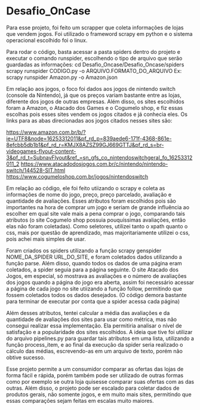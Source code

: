 # Desafio_OnCase

Para esse projeto, foi feito um scrapper que coleta informações de lojas que vendem jogos. Foi utilizado o frameword scrapy em python e o sistema operacional escolhido foi o linux.

Para rodar o código, basta acessar a pasta spiders dentro do projeto e executar o comando runspider, escolhendo o tipo de arquivo que serão guardadas as informações:
cd Desafio_Oncase/Desafio_Oncase/spiders
scrapy runspider CODIGO.py -o ARQUIVO.FORMATO_DO_ARQUIVO
Ex: scrapy runspider Amazon.py -o Amazon.json

Em relação aos jogos, o foco foi dados aos jogos de nintendo switch (console da Nintendo), já que os preços variam bastante entre as lojas, diferente dos jogos de outras empresas. Além disso, os sites escolhidos foram a Amazon, o Atacado dos Games e o Cogumelo shop, e fiz essas escolhas pois esses sites vendem os jogos citados e já conhecia eles. Os links para as abas direcionadas aos jogos citados nesses sites são:

https://www.amazon.com.br/b/?ie=UTF8&node=16253312011&pf_rd_p=839aede6-171f-4368-861e-8efcbb5db1b1&pf_rd_r=KMJX8AZSZ99GJ669GTTJ&pf_rd_s=br-videogames-flyout-content-3&pf_rd_t=SubnavFlyout&ref_=sn_gfs_co_nintendoswitchgeral_fo_16253312011_2
https://www.atacadodosjogos.com.br/c/nintendo/nintendo-switch/144528-SIT.html
https://www.cogumeloshop.com.br/jogos/nintendoswitch

Em relação ao código, ele foi feito utiizando o scrapy e coleta as informações de nome do jogo, preço, preço parcelado, avaliação e quantidade de avaliações. Esses atributos foram escolhidos pois são importantes na hora de comprar um jogo e seriam de grande influência ao escolher em qual site vale mais a pena comprar o jogo, comparando tais atributos (o site Cogumelo shop possuia pouquíssimas avaliações, então elas não foram coletadas).
Como seletores, utilizei tanto o xpath quanto o css, mais por questão de aprendizado, mas majoritariamente utilizei o css, pois achei mais simples de usar.

Foram criados os spiders utilizando a função scrapy genspider NOME_DA_SPIDER URL_DO_SITE, e foram coletados dados utilizando a função parse. Além disso, quando todos os dados de uma página eram coletados, a spider seguia para a página seguinte.
O site Atacado dos Jogos, em especial, só mostrava as avaliações e o número de avaliações dos jogos quando a página do jogo era aberta, assim foi necessário acessar a página de cada jogo no site utiizando a função follow, permitindo que fossem coletados todos os dados desejados. (O código demora bastante para terminar de executar por conta que a spider acessa cada página)

Além desses atributos, tentei calcular a média das avaliações e da quantidade de avaliações dos sites para usar como métrica, mas não consegui realizar essa implementação. Ela permitiria analisar o nível de satisfação e a popularidade dos sites escolhidos. A ideia que tive foi utilizar do arquivo pipelines.py para guardar tais atributos em uma lista, utilizando a função process_item, e ao final da execução da spider seria realizado o cálculo das médias, escrevendo-as em um arquivo de texto, porém não obtive sucesso.

Esse projeto permite a um consumidor comparar as ofertas das lojas de forma fácil e rápida, porém também pode ser utilizado de outras formas como por exemplo se outra loja quisesse comparar suas ofertas com as das outras. Além disso, o projeto pode ser escalado para coletar dados de produtos gerais, não somente jogos, e em muito mais sites, permitindo que essas comparações sejam feitas em escalas muito maiores.
